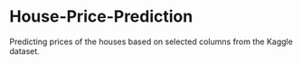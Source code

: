 # House-Price-Prediction
Predicting prices of the houses based on selected columns from the Kaggle dataset.
